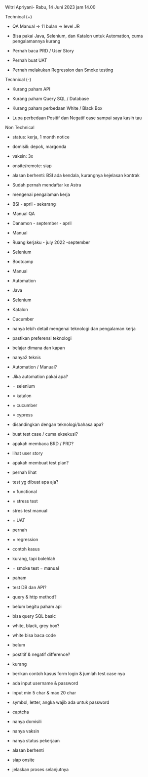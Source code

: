 Witri Apriyani- Rabu, 14 Juni 2023 jam 14.00  

  

Technical (+)  

- QA Manual => 11 bulan => level JR  
    
- Bisa pakai Java, Selenium, dan Katalon untuk Automation, cuma pengalamannya kurang  
    
- Pernah baca PRD / User Story  
    
- Pernah buat UAT  
    
- Pernah melakukan Regression dan Smoke testing  
    

Technical (-)  

- Kurang paham API  
    
- Kurang paham Query SQL / Database  
    
- Kurang paham perbedaan White / Black Box  
    
- Lupa perbedaan Positif dan Negatif case sampai saya kasih tau  
    

Non Technical  

- status: kerja, 1 month notice  
    
- domisili: depok, margonda  
    
- vaksin: 3x  
    
- onsite/remote: siap  
    
- alasan berhenti: BSI ada kendala, kurangnya kejelasan kontrak  
    
- Sudah pernah mendaftar ke Astra  
    

  

  

- mengenai pengalaman kerja  
    

- BSI - april - sekarang  
    

- Manual QA  
    

- Danamon - september - april  
    

- Manual  
    

- Ruang kerjaku - july 2022 -september  
    

- Selenium  
    

- Bootcamp  
    

- Manual  
    
- Automation  
    
- Java  
    
- Selenium  
    
- Katalon  
    
- Cucumber  
    

- nanya lebih detail mengenai teknologi dan pengalaman kerja  
    
- pastikan preferensi teknologi  
    
- belajar dimana dan kapan  
    
- nanya2 teknis  
    

- Automation / Manual?  
    
- Jika automation pakai apa?  
    

- = selenium  
    
- = katalon  
    
- = cucumber  
    
- = cypress  
    
- disandingkan dengan teknologi/bahasa apa?  
    

- buat test case / cuma eksekusi?  
    

- apakah membaca BRD / PRD?  
    

- lihat user story  
    

- apakah membuat test plan?  
    

- pernah lihat  
    

- test yg dibuat apa aja?  
    

- = functional  
    
- = stress test  
    

- stres test manual  
    

- = UAT  
    

- pernah  
    

- = regression  
    

- contoh kasus  
    
- kurang, tapi bolehlah  
    

- = smoke test = manual  
    

- paham  
    

- test DB dan API?  
    

- query & http method?  
    
- belum begitu paham api  
    
- bisa query SQL basic  
    

- white, black, grey box?  
    

- white bisa baca code  
    
- belum  
    

- postitif & negatif difference?  
    

- kurang  
    

- berikan contoh kasus form login & jumlah test case nya  
    

- ada input username & password  
    
- input min 5 char & max 20 char  
    
- symbol, letter, angka wajib ada untuk password  
    
- captcha  
    

- nanya domisili  
    
- nanya vaksin  
    
- nanya status pekerjaan  
    
- alasan berhenti  
    
- siap onsite  
    
- jelaskan proses selanjutnya